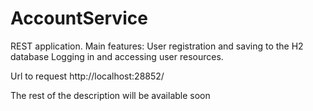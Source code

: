 # AccountService
REST application. 
Main features: 
User registration and saving to the H2 database 
Logging in and accessing user resources.

Url to request
http://localhost:28852/

The rest of the description will be available soon
